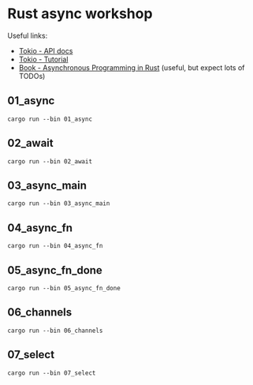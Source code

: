 # Rust async workshop

Useful links:

* [Tokio - API docs](https://docs.rs/tokio/1.2.0/tokio/index.html)
* [Tokio - Tutorial](https://tokio.rs/tokio/tutorial)
* [Book - Asynchronous Programming in Rust](https://rust-lang.github.io/async-book/) (useful, but expect lots of TODOs)


## 01_async

```
cargo run --bin 01_async
```

## 02_await

```
cargo run --bin 02_await
```

## 03_async_main

```
cargo run --bin 03_async_main
```

## 04_async_fn

```
cargo run --bin 04_async_fn
```

## 05_async_fn_done

```
cargo run --bin 05_async_fn_done
```

## 06_channels

```
cargo run --bin 06_channels
```

## 07_select

```
cargo run --bin 07_select
```
